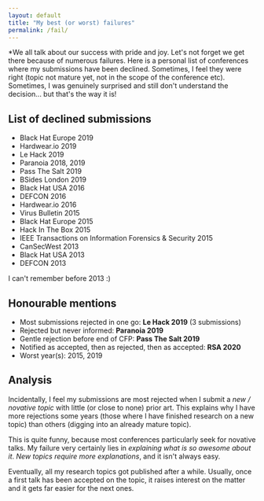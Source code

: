```yaml
---
layout: default
title: "My best (or worst) failures"
permalink: /fail/
---
```


*We all talk about our success with pride and joy. Let's not forget we get there because of numerous failures. Here is a personal list of conferences where my submissions have been declined. Sometimes, I feel they were right (topic not mature yet, not in the scope of the conference etc). Sometimes, I was genuinely surprised and still don't understand the decision... but that's the way it is!

## List of declined submissions

- Black Hat Europe 2019
- Hardwear.io 2019
- Le Hack 2019
- Paranoia 2018, 2019
- Pass The Salt 2019
- BSides London 2019
- Black Hat USA 2016
- DEFCON 2016
- Hardwear.io 2016
- Virus Bulletin 2015
- Black Hat Europe 2015
- Hack In The Box 2015
- IEEE Transactions on Information Forensics & Security 2015
- CanSecWest 2013
- Black Hat USA 2013
- DEFCON 2013

I can't remember before 2013 :)

## Honourable mentions

- Most submissions rejected in one go: **Le Hack 2019** (3 submissions)
- Rejected but never informed: **Paranoia 2019**
- Gentle rejection before end of CFP: **Pass The Salt 2019**
- Notified as accepted, then as rejected, then as accepted: **RSA 2020**
- Worst year(s): 2015, 2019


## Analysis

Incidentally, I feel my submissions are most rejected when I submit a *new / novative topic* with little (or close to none) prior art. This explains why I have more rejections some years (those where I have finished research on a new topic) than others (digging into an already mature topic).

This is quite funny, because most conferences particularly seek for novative talks. My failure very certainly lies in *explaining what is so awesome about it*. *New topics require more explanations*, and it isn't always easy.

Eventually, all my research topics got published after a while. Usually, once a first talk has been accepted on the topic, it raises interest on the matter and it gets far easier for the next ones.
